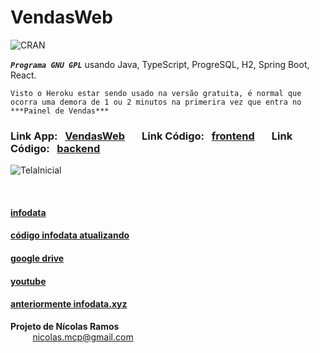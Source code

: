 # VendasWeb

![CRAN](https://img.shields.io/badge/%20LICENSE%20-GPL%203-blue.svg?style=for-the-badge)

***```Programa GNU GPL```*** usando Java, TypeScript, ProgreSQL, H2, Spring Boot, React.  

```Visto o Heroku estar sendo usado na versão gratuita, é normal que ocorra uma demora de 1 ou 2 minutos na primerira vez que entra no ***Painel de Vendas***```

### Link App: &nbsp; [VendasWeb](https://vendasweb-nicolasmcp.netlify.app/) &nbsp;  &nbsp;  &nbsp; Link Código: &nbsp; [frontend](https://github.com/NicolasMCP/Spring-React-sds4/tree/main/frontend) &nbsp;  &nbsp;  &nbsp; Link Código: &nbsp; [backend](https://github.com/NicolasMCP/Spring-React-sds4/tree/main/backend)

![TelaInicial](img/frontend.png)

<br/>

#### [infodata](https://nicolasmcp.github.io/infodata/)


#### [código infodata atualizando](https://github.com/NicolasMCP/infodata/blob/main/README.md)


#### [google drive](https://drive.google.com/drive/folders/0B8C7-DYa7vcUUVRzanFhZENMTFU)


#### [youtube](https://www.youtube.com/channel/UCYI7lWiyTmdY8vU6Ub1LZAw)


#### [anteriormente infodata.xyz](https://github.com/NicolasMCP/infodata.xyz/blob/master/README.md)


**Projeto de Nícolas Ramos**
<br/>
&nbsp;&nbsp;&nbsp;&nbsp;&nbsp;&nbsp;&nbsp;&nbsp;&nbsp;[nicolas.mcp@gmail.com](mailto:nicolas.mcp@gmail.com)
